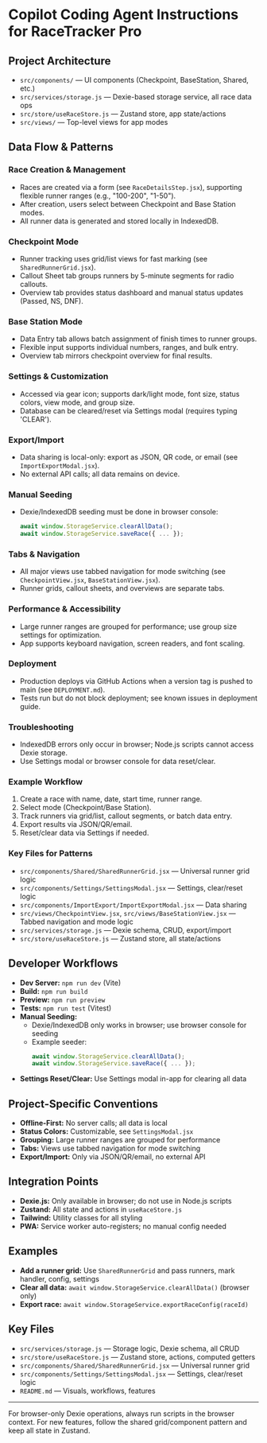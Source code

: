 # Copilot Coding Agent Instructions for RaceTracker Pro

## Project Architecture
  - `src/components/` — UI components (Checkpoint, BaseStation, Shared, etc.)
  - `src/services/storage.js` — Dexie-based storage service, all race data ops
  - `src/store/useRaceStore.js` — Zustand store, app state/actions
  - `src/views/` — Top-level views for app modes

## Data Flow & Patterns

### Race Creation & Management
- Races are created via a form (see `RaceDetailsStep.jsx`), supporting flexible runner ranges (e.g., "100-200", "1-50").
- After creation, users select between Checkpoint and Base Station modes.
- All runner data is generated and stored locally in IndexedDB.

### Checkpoint Mode
- Runner tracking uses grid/list views for fast marking (see `SharedRunnerGrid.jsx`).
- Callout Sheet tab groups runners by 5-minute segments for radio callouts.
- Overview tab provides status dashboard and manual status updates (Passed, NS, DNF).

### Base Station Mode
- Data Entry tab allows batch assignment of finish times to runner groups.
- Flexible input supports individual numbers, ranges, and bulk entry.
- Overview tab mirrors checkpoint overview for final results.

### Settings & Customization
- Accessed via gear icon; supports dark/light mode, font size, status colors, view mode, and group size.
- Database can be cleared/reset via Settings modal (requires typing 'CLEAR').

### Export/Import
- Data sharing is local-only: export as JSON, QR code, or email (see `ImportExportModal.jsx`).
- No external API calls; all data remains on device.

### Manual Seeding
- Dexie/IndexedDB seeding must be done in browser console:
  ```js
  await window.StorageService.clearAllData();
  await window.StorageService.saveRace({ ... });
  ```

### Tabs & Navigation
- All major views use tabbed navigation for mode switching (see `CheckpointView.jsx`, `BaseStationView.jsx`).
- Runner grids, callout sheets, and overviews are separate tabs.

### Performance & Accessibility
- Large runner ranges are grouped for performance; use group size settings for optimization.
- App supports keyboard navigation, screen readers, and font scaling.

### Deployment
- Production deploys via GitHub Actions when a version tag is pushed to main (see `DEPLOYMENT.md`).
- Tests run but do not block deployment; see known issues in deployment guide.

### Troubleshooting
- IndexedDB errors only occur in browser; Node.js scripts cannot access Dexie storage.
- Use Settings modal or browser console for data reset/clear.

### Example Workflow
1. Create a race with name, date, start time, runner range.
2. Select mode (Checkpoint/Base Station).
3. Track runners via grid/list, callout segments, or batch data entry.
4. Export results via JSON/QR/email.
5. Reset/clear data via Settings if needed.

### Key Files for Patterns
- `src/components/Shared/SharedRunnerGrid.jsx` — Universal runner grid logic
- `src/components/Settings/SettingsModal.jsx` — Settings, clear/reset logic
- `src/components/ImportExport/ImportExportModal.jsx` — Data sharing
- `src/views/CheckpointView.jsx`, `src/views/BaseStationView.jsx` — Tabbed navigation and mode logic
- `src/services/storage.js` — Dexie schema, CRUD, export/import
- `src/store/useRaceStore.js` — Zustand store, all state/actions

## Developer Workflows
- **Dev Server:** `npm run dev` (Vite)
- **Build:** `npm run build`
- **Preview:** `npm run preview`
- **Tests:** `npm run test` (Vitest)
- **Manual Seeding:**
  - Dexie/IndexedDB only works in browser; use browser console for seeding
  - Example seeder:
    ```js
    await window.StorageService.clearAllData();
    await window.StorageService.saveRace({ ... });
    ```
- **Settings Reset/Clear:** Use Settings modal in-app for clearing all data

## Project-Specific Conventions
- **Offline-First:** No server calls; all data is local
- **Status Colors:** Customizable, see `SettingsModal.jsx`
- **Grouping:** Large runner ranges are grouped for performance
- **Tabs:** Views use tabbed navigation for mode switching
- **Export/Import:** Only via JSON/QR/email, no external API

## Integration Points
- **Dexie.js:** Only available in browser; do not use in Node.js scripts
- **Zustand:** All state and actions in `useRaceStore.js`
- **Tailwind:** Utility classes for all styling
- **PWA:** Service worker auto-registers; no manual config needed

## Examples
- **Add a runner grid:** Use `SharedRunnerGrid` and pass runners, mark handler, config, settings
- **Clear all data:** `await window.StorageService.clearAllData()` (browser only)
- **Export race:** `await window.StorageService.exportRaceConfig(raceId)`

## Key Files
- `src/services/storage.js` — Storage logic, Dexie schema, all CRUD
- `src/store/useRaceStore.js` — Zustand store, actions, computed getters
- `src/components/Shared/SharedRunnerGrid.jsx` — Universal runner grid
- `src/components/Settings/SettingsModal.jsx` — Settings, clear/reset logic
- `README.md` — Visuals, workflows, features

---
For browser-only Dexie operations, always run scripts in the browser context. For new features, follow the shared grid/component pattern and keep all state in Zustand.

